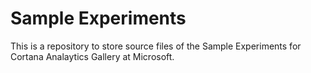 # Sample Experiments
This is a repository to store source files of the Sample Experiments for Cortana Analaytics Gallery at Microsoft.
